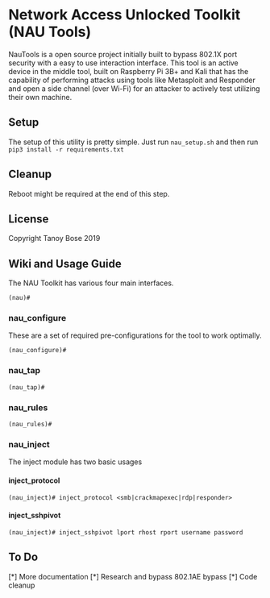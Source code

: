 Network Access Unlocked Toolkit (NAU Tools)
====

NauTools is a open source project initially built to bypass 802.1X port security with a easy to use interaction 
interface. This tool is an active device in the middle tool, built on Raspberry Pi 3B+ and Kali that has the capability 
of performing attacks using tools like Metasploit and Responder and open a side channel (over Wi-Fi) for an attacker to 
actively test utilizing their own machine.

Setup
-----
The setup of this utility is pretty simple. Just run `nau_setup.sh` and then run `pip3 install -r requirements.txt`

Cleanup
-------

Reboot might be required at the end of this step.

License
-------
Copyright Tanoy Bose 2019

Wiki and Usage Guide
--------------------
The NAU Toolkit has various four main interfaces.
```
(nau)# 
```

### nau_configure

These are a set of required pre-configurations for the tool to work optimally.

```
(nau_configure)# 
```
### nau_tap
```
(nau_tap)#
```

### nau_rules
```
(nau_rules)# 
```

### nau_inject
The inject module has two basic usages

#### inject_protocol
```
(nau_inject)# inject_protocol <smb|crackmapexec|rdp|responder>
```

#### inject_sshpivot
```
(nau_inject)# inject_sshpivot lport rhost rport username password
```


To Do
-------
[\*] More documentation
[\*] Research and bypass 802.1AE bypass
[\*] Code cleanup
